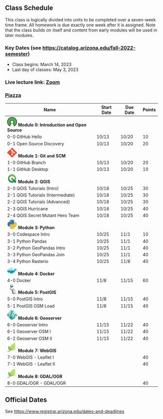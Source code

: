 
## Class Schedule

This class is logically divided into units to be completed over a seven-week time frame. All homework is due exactly one week after it is assigned. Note that the class builds on itself and content from early modules will be used in later modules.

### Key Dates (see https://catalog.arizona.edu/fall-2022-semester)
- Class begins: March 14, 2023
- Last day of classes:  May 3, 2023

### Live lecture link: [Zoom](https://arizona.zoom.us/j/86553203317)

### [Piazza]([https://piazza.com/class/l96iahse4la2gu](https://piazza.com/class/lf30l5i7eb755w))

|  **Name** | **Start Date** | **Due Date** | **Points** |
| --- | --- | --- | ---  |
|  **![open source](./media/open-source-32.png) Module 0: Introduction and Open Source** |  |  |  |
|  0-0 GitHub Hello | 10/13 | 10/20 | 10 |
|  0-1 Open Source Discovery | 10/13 | 10/20 | 20 |
|  **![git](./media/git-32.png) Module 1: Git and SCM** |  |  |  |
|  1-0 GitHub Branch | 10/13 | 10/20 | 20 |
|  1-1 GitHub Desktop | 10/13 | 10/20 | 10 |
|  **![qgis](./media/qgis-32.png) Module 2: QGIS** |  |  |  |
|  2-0 QGIS Tutorials (Intro) | 10/18 | 10/25 | 30 |
|  2-1 QGIS Tutorials (Intermediate) | 10/18 |  10/25 | 30 |
|  2-2 QGIS Tutorials (Advanced) | 10/18 | 10/25 | 30 |
|  2-3 QGIS Hurricane | 10/18 |  10/25 | 40 |
|  2-4 QGIS Secret Mutant Hero Team | 10/18 | 10/25 | 40 |
|  **![python](./media/python-32.png) Module 3: Python** |  |  |  |
|  3-0 Codespace Intro | 10/25 | 11/1 | 10 |
|  3-1 Python Pandas | 10/25 | 11/1 | 40 |
|  3-2 Python GeoPandas Intro | 10/25 | 11/1 | 40 |
|  3-3 Python GeoPandas Join |10/25 | 11/1 | 40 |
|  3-4 Python Rasterio | 10/25 | 11/8 | 40 |
|  **![docker](./media/docker-32.png) Module 4: Docker** |  |  |  |
|  4-0 Docker | 11/8 | 11/15 | 60 |
|  **![postgis](./media/postgis-32.png) Module 5: PostGIS** |  |  |  |
|  5-0 PostGIS Intro | 11/8 |11/15 | 40 |
|  5-1 PostGIS OSM Load | 11/8 | 11/15 | 40 |
|  **![geoserver](./media/geoserver-32.png) Module 6: Geoserver** |  |  |  |
|  6-0 Geoserver Intro | 11/15| 11/22 | 40 |
|  6-1 Geoserver OSM I | 11/15 | 11/22 | 40 |
|  6-2 Geoserver OSM II | 11/15 | 11/22 | 40 |
|  **![leaflet](./media/leaflet-32.png) Module 7: WebGIS** |  |  |  |
|  7-0 WebGIS - Leaflet I |  | | 40 |
|  7-1 WebGIS - Leaflet II |  | | 40 |
|  **![leaflet](./media/leaflet-32.png) Module 8: GDAL/OGR** |  |  |  |
|  8-0 GDAL/OGR - GDAL/OGR |  | | 40 |

## Official Dates
See https://www.registrar.arizona.edu/dates-and-deadlines

